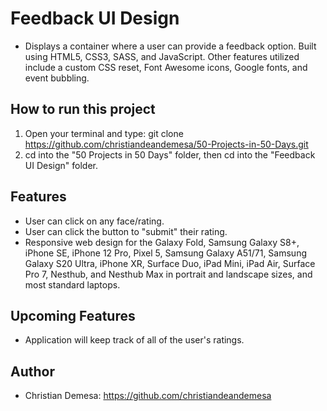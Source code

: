 # Feedback UI Design

-   Displays a container where a user can provide a feedback option. Built using HTML5, CSS3, SASS, and JavaScript. Other features utilized include a custom CSS reset, Font Awesome icons, Google fonts, and event bubbling.

## How to run this project

1. Open your terminal and type: git clone https://github.com/christiandeandemesa/50-Projects-in-50-Days.git
2. cd into the "50 Projects in 50 Days" folder, then cd into the "Feedback UI Design" folder.

## Features

-   User can click on any face/rating.
-   User can click the button to "submit" their rating.
-   Responsive web design for the Galaxy Fold, Samsung Galaxy S8+, iPhone SE, iPhone 12 Pro, Pixel 5, Samsung Galaxy A51/71, Samsung Galaxy S20 Ultra, iPhone XR, Surface Duo, iPad Mini, iPad Air, Surface Pro 7, Nesthub, and Nesthub Max in portrait and landscape sizes, and most standard laptops.

## Upcoming Features
-   Application will keep track of all of the user's ratings.

## Author
-   Christian Demesa: https://github.com/christiandeandemesa
